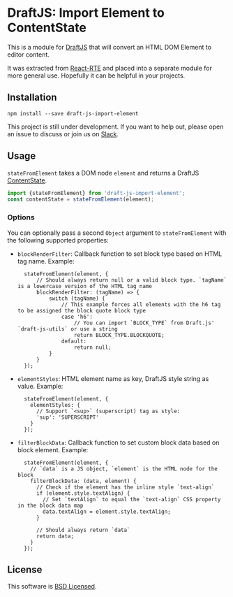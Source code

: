 # DraftJS: Import Element to ContentState

This is a module for [DraftJS](https://github.com/facebook/draft-js) that will convert an HTML DOM Element to editor content.

It was extracted from [React-RTE](https://react-rte.org) and placed into a separate module for more general use. Hopefully it can be helpful in your projects.

## Installation

    npm install --save draft-js-import-element

This project is still under development. If you want to help out, please open an issue to discuss or join us on [Slack](https://draftjs.slack.com/).

## Usage

`stateFromElement` takes a DOM node `element` and returns a DraftJS [ContentState](https://facebook.github.io/draft-js/docs/api-reference-content-state.html).

```javascript
import {stateFromElement} from 'draft-js-import-element';
const contentState = stateFromElement(element);
```

### Options

You can optionally pass a second `Object` argument to `stateFromElement` with the following supported properties:

- `blockRenderFilter`: Callback function to set block type based on HTML tag name. Example:

        stateFromElement(element, {
            // Should always return null or a valid block type. `tagName` is a lowercase version of the HTML tag name
            blockRenderFilter: (tagName) => {
                switch (tagName) {
                    // This example forces all elements with the h6 tag to be assigned the block quote block type
                    case 'h6':
                        // You can import `BLOCK_TYPE` from Draft.js' `draft-js-utils` or use a string
                        return BLOCK_TYPE.BLOCKQUOTE;
                    default:
                        return null;
                }
            }
        });

- `elementStyles`: HTML element name as key, DraftJS style string as value. Example:

        stateFromElement(element, {
          elementStyles: {
            // Support `<sup>` (superscript) tag as style:
            'sup': 'SUPERSCRIPT'
          }
        });

- `filterBlockData`: Callback function to set custom block data based on block element. Example:
        
        stateFromElement(element, {
          // `data` is a JS object, `element` is the HTML node for the block 
          filterBlockData: (data, element) {
            // Check if the element has the inline style `text-align`
            if (element.style.textAlign) {
              // Set `textAlign` to equal the `text-align` CSS property in the block data map
              data.textAlign = element.style.textAlign;
            }
          
            // Should always return `data`
            return data;
          }
        });

## License

This software is [BSD Licensed](/LICENSE).

